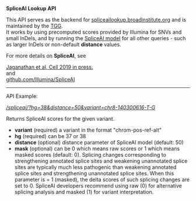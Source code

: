 
**SpliceAI Lookup API** 

This API serves as the backend for [spliceailookup.broadinstitute.org](http://spliceailookup.broadinstitute.org) and is maintained by the [TGG](https://the-tgg.org/).   
It works by using precomputed scores provided by Illumina for SNVs and small InDels, and 
by running the [SpliceAI model](https://github.com/Illumina/SpliceAI) for all other queries - such as larger InDels or non-default **distance** values.<br/>

For more details on **SpliceAI**, see 

[Jaganathan et al, Cell 2019 in press.](https://github.com/Illumina/SpliceAI)  
and  
[github.com/Illumina/SpliceAI](https://github.com/Illumina/SpliceAI)

---
API Example:

*[/spliceai/?hg=38&distance=50&variant=chr8-140300616-T-G](http://34.71.77.14/spliceai/?hg=38&variant=chr8-140300616-T-G)*
  
Returns SpliceAI scores for the given variant.   

- **variant** (required) a variant in the format "chrom-pos-ref-alt"
- **hg** (required) can be 37 or 38
- **distance** (optional) distance parameter of SpliceAI model (default: 50)    
- **mask** (optional) can be 0 which means raw scores or 1 which means masked scores (default: 0). 
Splicing changes corresponding to strengthening annotated splice sites and weakening unannotated splice sites are typically much less pathogenic than weakening annotated splice sites and
strengthening unannotated splice sites. When this parameter is = 1 (masked), the delta scores of such splicing changes are set to 0. SpliceAI developers recommend using raw (0) for alternative splicing analysis and masked (1) for variant interpretation.    
